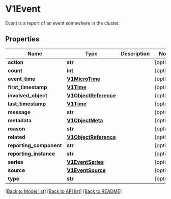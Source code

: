 # V1Event

Event is a report of an event somewhere in the cluster.
## Properties
Name | Type | Description | Notes
------------ | ------------- | ------------- | -------------
**action** | **str** |  | [optional] 
**count** | **int** |  | [optional] 
**event_time** | [**V1MicroTime**](V1MicroTime.md) |  | [optional] 
**first_timestamp** | [**V1Time**](V1Time.md) |  | [optional] 
**involved_object** | [**V1ObjectReference**](V1ObjectReference.md) |  | [optional] 
**last_timestamp** | [**V1Time**](V1Time.md) |  | [optional] 
**message** | **str** |  | [optional] 
**metadata** | [**V1ObjectMeta**](V1ObjectMeta.md) |  | [optional] 
**reason** | **str** |  | [optional] 
**related** | [**V1ObjectReference**](V1ObjectReference.md) |  | [optional] 
**reporting_component** | **str** |  | [optional] 
**reporting_instance** | **str** |  | [optional] 
**series** | [**V1EventSeries**](V1EventSeries.md) |  | [optional] 
**source** | [**V1EventSource**](V1EventSource.md) |  | [optional] 
**type** | **str** |  | [optional] 

[[Back to Model list]](../README.md#documentation-for-models) [[Back to API list]](../README.md#documentation-for-api-endpoints) [[Back to README]](../README.md)


